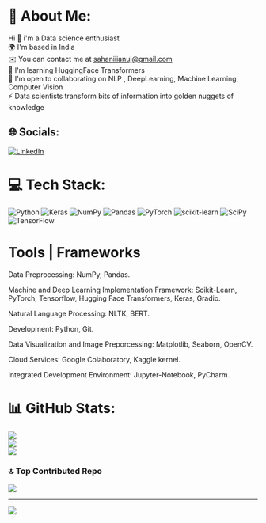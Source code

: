 # 💫 About Me:
Hi 👋 i'm a Data science enthusiast<br>🌍  I'm based in India<br>✉️  You can contact me at sahaniiianuj@gmail.com<br>🧠  I'm learning HuggingFace Transformers<br>🤝  I'm open to collaborating on NLP , DeepLearning, Machine Learning, Computer Vision<br>⚡  Data scientists transform bits of information into golden nuggets of knowledge


## 🌐 Socials:
[![LinkedIn](https://img.shields.io/badge/LinkedIn-%230077B5.svg?logo=linkedin&logoColor=white)](https://linkedin.com/in/anuj-sahani-34363725b) 

# 💻 Tech Stack:
![Python](https://img.shields.io/badge/python-3670A0?style=for-the-badge&logo=python&logoColor=ffdd54) ![Keras](https://img.shields.io/badge/Keras-%23D00000.svg?style=for-the-badge&logo=Keras&logoColor=white) ![NumPy](https://img.shields.io/badge/numpy-%23013243.svg?style=for-the-badge&logo=numpy&logoColor=white) ![Pandas](https://img.shields.io/badge/pandas-%23150458.svg?style=for-the-badge&logo=pandas&logoColor=white) ![PyTorch](https://img.shields.io/badge/PyTorch-%23EE4C2C.svg?style=for-the-badge&logo=PyTorch&logoColor=white) ![scikit-learn](https://img.shields.io/badge/scikit--learn-%23F7931E.svg?style=for-the-badge&logo=scikit-learn&logoColor=white) ![SciPy](https://img.shields.io/badge/SciPy-%230C55A5.svg?style=for-the-badge&logo=scipy&logoColor=%white) ![TensorFlow](https://img.shields.io/badge/TensorFlow-%23FF6F00.svg?style=for-the-badge&logo=TensorFlow&logoColor=white)

# Tools | Frameworks
Data Preprocessing: NumPy, Pandas.

Machine and Deep Learning Implementation Framework: Scikit-Learn, PyTorch, Tensorflow, Hugging Face Transformers, Keras, Gradio.

Natural Language Processing: NLTK, BERT.

Development: Python, Git.

Data Visualization and Image Preporcessing: Matplotlib, Seaborn, OpenCV.

Cloud Services: Google Colaboratory, Kaggle kernel.

Integrated Development Environment: Jupyter-Notebook, PyCharm.

# 📊 GitHub Stats:
![](https://github-readme-stats.vercel.app/api?username=anujsahani01&theme=dark&hide_border=false&include_all_commits=false&count_private=false)<br/>
![](https://github-readme-streak-stats.herokuapp.com/?user=anujsahani01&theme=dark&hide_border=false)<br/>
![](https://github-readme-stats.vercel.app/api/top-langs/?username=anujsahani01&theme=dark&hide_border=false&include_all_commits=false&count_private=false&layout=compact)

### 🔝 Top Contributed Repo
![](https://github-contributor-stats.vercel.app/api?username=anujsahani01&limit=5&theme=dark&combine_all_yearly_contributions=true)

---
[![](https://visitcount.itsvg.in/api?id=anujsahani01&icon=0&color=0)](https://visitcount.itsvg.in)

<!-- Proudly created with GPRM ( https://gprm.itsvg.in ) -->
